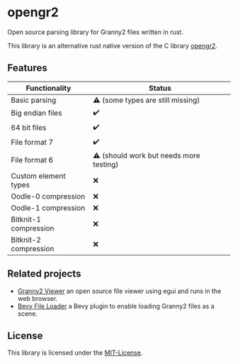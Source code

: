 # opengr2
Open source parsing library for Granny2 files written in rust.

This library is an alternative rust native version of the C library [opengr2](https://github.com/arves100/opengr2).

## Features
| Functionality         | Status                                  |
|-----------------------|-----------------------------------------|
| Basic parsing         | ⚠️ (some types are still missing)       |
| Big endian files      | ✔️                                      |
| 64 bit files          | ✔️                                      |
| File format 7         | ✔️                                      |
| File format 6         | ⚠️ (should work but needs more testing) |
| Custom element types  | ❌                                       |
| Oodle-0 compression   | ❌                                       |
| Oodle-1 compression   | ❌                                       |
| Bitknit-1 compression | ❌                                       |
| Bitknit-2 compression | ❌                                       |

## Related projects
- [Granny2 Viewer](https://github.com/NoFr1ends/opengr2-viewer) an open source file viewer using egui and runs in the 
  web browser.
- [Bevy File Loader](https://github.com/NoFr1ends/opengr2-bevy) a Bevy plugin to enable loading Granny2 files as a scene.

## License
This library is licensed under the [MIT-License](LICENSE).
